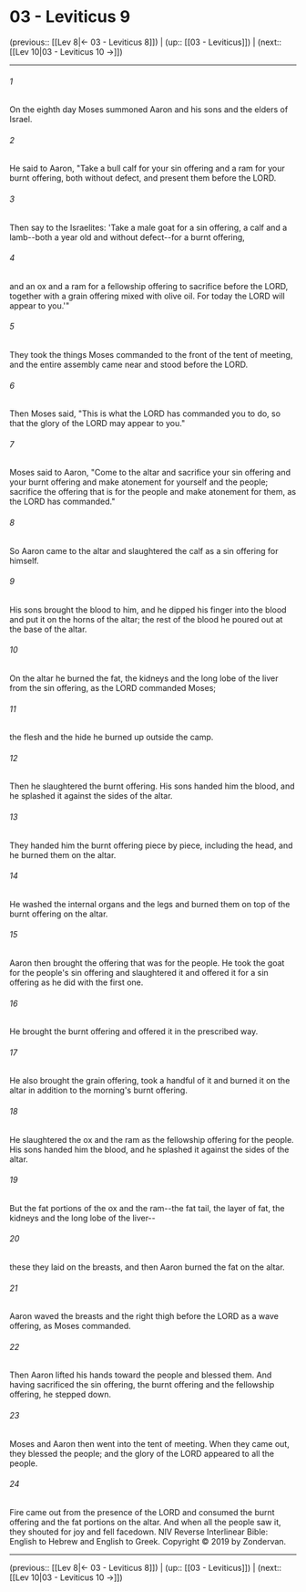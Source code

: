 # 03 - Leviticus 9

(previous:: [[Lev 8|← 03 - Leviticus 8]]) | (up:: [[03 - Leviticus]]) | (next:: [[Lev 10|03 - Leviticus 10 →]])

***


###### 1 
On the eighth day Moses summoned Aaron and his sons and the elders of Israel. 

###### 2 
He said to Aaron, "Take a bull calf for your sin offering and a ram for your burnt offering, both without defect, and present them before the LORD. 

###### 3 
Then say to the Israelites: 'Take a male goat for a sin offering, a calf and a lamb--both a year old and without defect--for a burnt offering, 

###### 4 
and an ox and a ram for a fellowship offering to sacrifice before the LORD, together with a grain offering mixed with olive oil. For today the LORD will appear to you.'" 

###### 5 
They took the things Moses commanded to the front of the tent of meeting, and the entire assembly came near and stood before the LORD. 

###### 6 
Then Moses said, "This is what the LORD has commanded you to do, so that the glory of the LORD may appear to you." 

###### 7 
Moses said to Aaron, "Come to the altar and sacrifice your sin offering and your burnt offering and make atonement for yourself and the people; sacrifice the offering that is for the people and make atonement for them, as the LORD has commanded." 

###### 8 
So Aaron came to the altar and slaughtered the calf as a sin offering for himself. 

###### 9 
His sons brought the blood to him, and he dipped his finger into the blood and put it on the horns of the altar; the rest of the blood he poured out at the base of the altar. 

###### 10 
On the altar he burned the fat, the kidneys and the long lobe of the liver from the sin offering, as the LORD commanded Moses; 

###### 11 
the flesh and the hide he burned up outside the camp. 

###### 12 
Then he slaughtered the burnt offering. His sons handed him the blood, and he splashed it against the sides of the altar. 

###### 13 
They handed him the burnt offering piece by piece, including the head, and he burned them on the altar. 

###### 14 
He washed the internal organs and the legs and burned them on top of the burnt offering on the altar. 

###### 15 
Aaron then brought the offering that was for the people. He took the goat for the people's sin offering and slaughtered it and offered it for a sin offering as he did with the first one. 

###### 16 
He brought the burnt offering and offered it in the prescribed way. 

###### 17 
He also brought the grain offering, took a handful of it and burned it on the altar in addition to the morning's burnt offering. 

###### 18 
He slaughtered the ox and the ram as the fellowship offering for the people. His sons handed him the blood, and he splashed it against the sides of the altar. 

###### 19 
But the fat portions of the ox and the ram--the fat tail, the layer of fat, the kidneys and the long lobe of the liver-- 

###### 20 
these they laid on the breasts, and then Aaron burned the fat on the altar. 

###### 21 
Aaron waved the breasts and the right thigh before the LORD as a wave offering, as Moses commanded. 

###### 22 
Then Aaron lifted his hands toward the people and blessed them. And having sacrificed the sin offering, the burnt offering and the fellowship offering, he stepped down. 

###### 23 
Moses and Aaron then went into the tent of meeting. When they came out, they blessed the people; and the glory of the LORD appeared to all the people. 

###### 24 
Fire came out from the presence of the LORD and consumed the burnt offering and the fat portions on the altar. And when all the people saw it, they shouted for joy and fell facedown. NIV Reverse Interlinear Bible: English to Hebrew and English to Greek. Copyright © 2019 by Zondervan.

***

(previous:: [[Lev 8|← 03 - Leviticus 8]]) | (up:: [[03 - Leviticus]]) | (next:: [[Lev 10|03 - Leviticus 10 →]])
